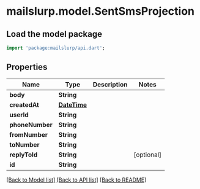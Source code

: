 # mailslurp.model.SentSmsProjection

## Load the model package
```dart
import 'package:mailslurp/api.dart';
```

## Properties
Name | Type | Description | Notes
------------ | ------------- | ------------- | -------------
**body** | **String** |  | 
**createdAt** | [**DateTime**](DateTime) |  | 
**userId** | **String** |  | 
**phoneNumber** | **String** |  | 
**fromNumber** | **String** |  | 
**toNumber** | **String** |  | 
**replyToId** | **String** |  | [optional] 
**id** | **String** |  | 

[[Back to Model list]](../README#documentation-for-models) [[Back to API list]](../README#documentation-for-api-endpoints) [[Back to README]](../README)


